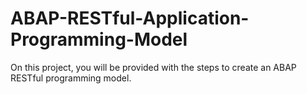 # ABAP-RESTful-Application-Programming-Model
On this project, you will be provided with the steps to create an ABAP RESTful programming model.
